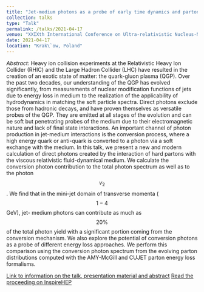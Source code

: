 ```yaml
---
title: "Jet-medium photons as a probe of early time dynamics and parton energy loss mechanisms"
collection: talks
type: "Talk"
permalink: /talks/2021-04-17
venue: "XXIXth International Conference on Ultra-relativistic Nucleus-Nucleus Collisions"
date: 2021-04-17
location: "Krak\`ow, Poland"
---
```


_Abstract_: Heavy ion collision experiments at the Relativistic Heavy Ion Collider (RHIC) and the Large Hadron Collider (LHC) have resulted in the creation of an exotic state of matter: the quark-gluon plasma (QGP). Over the past two decades, our understanding of the QGP has evolved significantly, from measurements of nuclear modification functions of jets due to energy loss in medium to the realization of the applicability of hydrodynamics in matching the soft particle spectra. Direct photons exclude those from hadronic decays, and have proven themselves as versatile probes of the QGP. They are emitted at all stages of the evolution and can be soft but penetrating probes of the medium due to their electromagnetic nature and lack of final state interactions. An important channel of photon production in jet-medium interactions is the conversion process, where a high energy quark or anti-quark is converted to a photon via a soft exchange with the medium. In this talk, we present a new and modern calculation of direct photons created by the interaction of hard partons with the viscous relativistic fluid-dynamical medium. We calculate the conversion photon contribution to the total photon spectrum as well as to the photon $$v_2$$. We find that in the mini-jet domain of transverse momenta ($$1-4$$ GeV), jet- medium photons can contribute as much as $$20\%$$ of the total photon yield with a significant portion coming from the conversion mechanism. We also explore the potential of conversion photons as a probe of different energy loss approaches. We perform this comparison using the conversion photon spectrum from the evolving parton distributions computed with the AMY-McGill and CUJET parton energy loss formalisms.

[Link to information on the talk, presentation material and abstract](https://indico.cern.ch/event/895086/contributions/4705762/)
[Read the proceeding on InspireHEP](https://inspirehep.net/literature/2126028)
